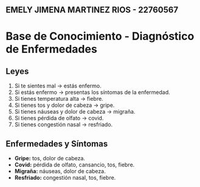 ## EMELY JIMENA MARTINEZ RIOS - 22760567

# Base de Conocimiento - Diagnóstico de Enfermedades

## Leyes 
1. Si te sientes mal → estás enfermo.  
2. Si estás enfermo → presentas los síntomas de la enfermedad.  
3. Si tienes temperatura alta → fiebre.  
4. Si tienes tos y dolor de cabeza → gripe.  
5. Si tienes náuseas y dolor de cabeza → migraña.  
6. Si tienes pérdida de olfato → covid.  
7. Si tienes congestión nasal → resfriado.  

## Enfermedades y Síntomas
- **Gripe:** tos, dolor de cabeza.  
- **Covid:** pérdida de olfato, cansancio, tos, fiebre.  
- **Migraña:** náuseas, dolor de cabeza.  
- **Resfriado:** congestión nasal, tos, fiebre.  